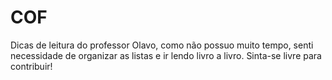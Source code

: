 # COF
Dicas de leitura do professor Olavo, como não possuo muito tempo, senti necessidade de organizar as listas e ir lendo livro a livro.
Sinta-se livre para contribuir!

